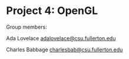 # Project 4: OpenGL

Group members:

Ada Lovelace adalovelace@csu.fullerton.edu

Charles Babbage charlesbab@csu.fullerton.edu
